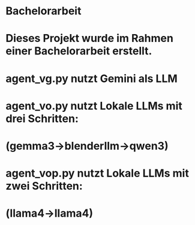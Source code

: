 # Bachelorarbeit
# Dieses Projekt wurde im Rahmen einer Bachelorarbeit erstellt.
# agent_vg.py nutzt Gemini als LLM 
# agent_vo.py nutzt Lokale LLMs mit drei Schritten: 
# (gemma3->blenderllm->qwen3)
# agent_vop.py nutzt Lokale LLMs mit zwei Schritten: 
# (llama4->llama4)
